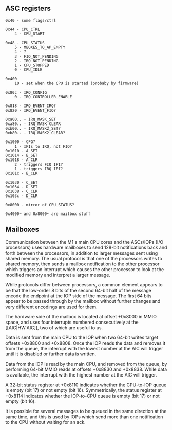 ## ASC registers

```
0x40 - some flags/ctrl

0x44 - CPU_CTRL
    4 - CPU_START

0x48 - CPU_STATUS
    5 - MBOXES_TO_AP_EMPTY
    4 - ?
    3 - FIQ_NOT_PENDING
    2 - IRQ_NOT_PENDING
    1 - CPU_STOPPED
    0 - CPU_IDLE
    
0x400
    10 - set when the CPU is started (probaby by firmware)
    
0x80c - IRQ_CONFIG
    0 - IRQ_CONTROLLER_ENABLE

0x818 - IRQ_EVENT_IRQ?
0x820 - IRQ_EVENT_FIQ?

0xa00.. - IRQ_MASK_SET
0xa80.. - IRQ_MASK_CLEAR
0xb00.. - IRQ_MASK2_SET?
0xb80.. - IRQ_MASK2_CLEAR?

0x1000 - CFG?
    1 - IPIs to IRQ, not FIQ?
0x1010 - A_SET
0x1014 - B_SET
0x1018 - A_CLR
    2 - triggers FIQ IPI?
    1 - triggers IRQ IPI?
0x101c - B_CLR

0x1030 - C_SET
0x1034 - D_SET
0x1038 - C_CLR
0x103c - D_CLR

0x8000 - mirror of CPU_STATUS?

0x4000~ and 0x8000~ are mailbox stuff
```

## Mailboxes

Communication between the M1's main CPU cores and the ASCs/IOPs (I/O processors) uses hardware mailboxes to send 128-bit notifications back and forth between the processors, in addition to larger messages sent using shared memory. The usual protocol is that one of the processors writes to shared memory, then sends a mailbox notification to the other processor which triggers an interrupt which causes the other processor to look at the modified memory and interpret a larger message.

While protocols differ between processors, a common element appears to be that the low-order 8 bits of the second 64-bit half of the message encode the endpoint at the IOP side of the message. The first 64 bits appear to be passed through by the mailbox without further changes and very different encodings are used for them.

The hardware side of the mailbox is located at offset +0x8000 in MMIO space, and uses four interrupts numbered consecutively at the [[AIC|HW:AIC]], two of which are useful to us.

Data is sent from the main CPU to the IOP when two 64-bit writes target offsets +0x8800 and +0x8808. Once the IOP reads the data and removes it from the queue, the interrupt with the lowest number at the AIC will trigger until it is disabled or further data is written.

Data from the IOP is read by the main CPU, and removed from the queue, by performing 64-bit MMIO reads at offsets +0x8830 and +0x8838. While data is available, the interrupt with the highest number at the AIC will trigger.

A 32-bit status register at +0x8110 indicates whether the CPU-to-IOP queue is empty (bit 17) or not empty (bit 16). Symmetrically, the status register at +0x8114 indicates whether the IOP-to-CPU queue is empty (bit 17) or not empty (bit 16).

It is possible for several messages to be queued in the same direction at the same time, and this is used by IOPs which send more than one notification to the CPU without waiting for an ack.
